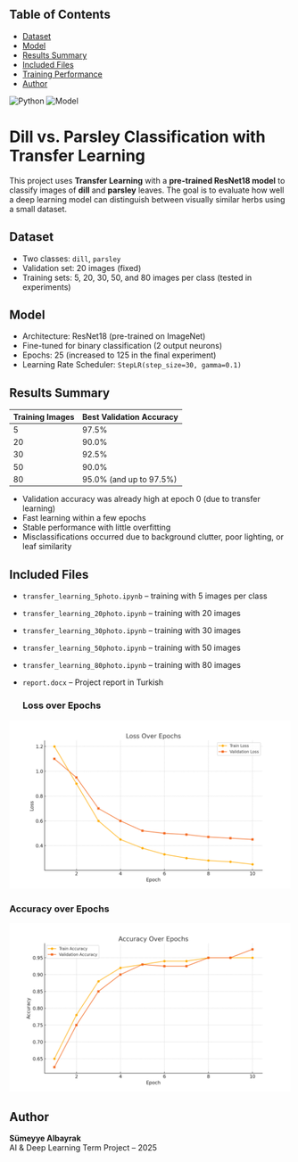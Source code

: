 ## Table of Contents
- [Dataset](#dataset)
- [Model](#model)
- [Results Summary](#results-summary)
- [Included Files](#included-files)
- [Training Performance](#training-performance)
- [Author](#author)

![Python](https://img.shields.io/badge/Python-3.9-blue)
![Model](https://img.shields.io/badge/Model-ResNet18-green)


# Dill vs. Parsley Classification with Transfer Learning

This project uses **Transfer Learning** with a **pre-trained ResNet18 model** to classify images of **dill** and **parsley** leaves. The goal is to evaluate how well a deep learning model can distinguish between visually similar herbs using a small dataset.

## Dataset

- Two classes: `dill`, `parsley`
- Validation set: 20 images (fixed)
- Training sets: 5, 20, 30, 50, and 80 images per class (tested in experiments)

## Model

- Architecture: ResNet18 (pre-trained on ImageNet)
- Fine-tuned for binary classification (2 output neurons)
- Epochs: 25 (increased to 125 in the final experiment)
- Learning Rate Scheduler: `StepLR(step_size=30, gamma=0.1)`

## Results Summary

| Training Images | Best Validation Accuracy |
|------------------|---------------------------|
| 5                | 97.5%                     |
| 20               | 90.0%                     |
| 30               | 92.5%                     |
| 50               | 90.0%                     |
| 80               | 95.0% (and up to 97.5%)   |

- Validation accuracy was already high at epoch 0 (due to transfer learning)
- Fast learning within a few epochs
- Stable performance with little overfitting
- Misclassifications occurred due to background clutter, poor lighting, or leaf similarity

## Included Files

- `transfer_learning_5photo.ipynb` – training with 5 images per class
- `transfer_learning_20photo.ipynb` – training with 20 images
- `transfer_learning_30photo.ipynb` – training with 30 images
- `transfer_learning_50photo.ipynb` – training with 50 images
- `transfer_learning_80photo.ipynb` – training with 80 images
- `report.docx` – Project report in Turkish

  ###  Loss over Epochs
![Loss Plot](loss_plot.png)

###  Accuracy over Epochs
![Accuracy Plot](accuracy_plot.png)


## Author

**Sümeyye Albayrak**  
AI & Deep Learning Term Project – 2025
